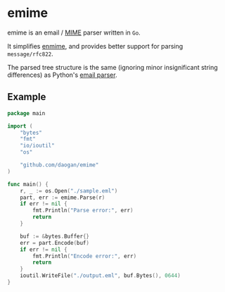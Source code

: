 # emime

emime is an email / [MIME](https://tools.ietf.org/html/rfc2045) parser written in `Go`.

It simplifies [enmime](https://github.com/jhillyerd/enmime), and provides better support for parsing `message/rfc822`.

The parsed tree structure is the same (ignoring minor insignificant string differences) as Python's [email parser](https://docs.python.org/3/library/email.parser.html).

## Example

```go
package main

import (
	"bytes"
	"fmt"
	"io/ioutil"
	"os"

	"github.com/daogan/emime"
)

func main() {
	r, _ := os.Open("./sample.eml")
	part, err := emime.Parse(r)
	if err != nil {
		fmt.Println("Parse error:", err)
		return
	}

	buf := &bytes.Buffer{}
	err = part.Encode(buf)
	if err != nil {
		fmt.Println("Encode error:", err)
		return
	}
	ioutil.WriteFile("./output.eml", buf.Bytes(), 0644)
}
```
